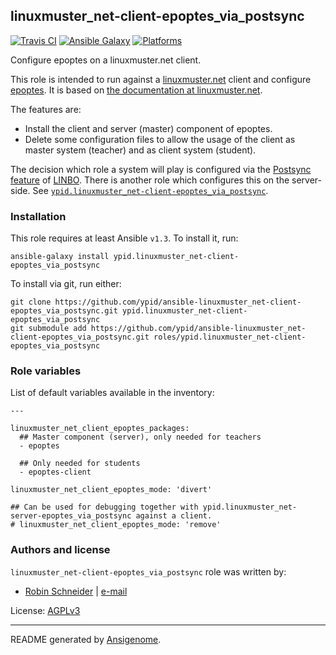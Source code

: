 ## linuxmuster_net-client-epoptes_via_postsync

[![Travis CI](http://img.shields.io/travis/ypid/ansible-linuxmuster_net-client-epoptes_via_postsync.svg?style=flat)](http://travis-ci.org/ypid/ansible-linuxmuster_net-client-epoptes_via_postsync)
[![Ansible Galaxy](http://img.shields.io/badge/galaxy-ypid.linuxmuster_net–client–epoptes_via_postsync-660198.svg?style=flat)](https://galaxy.ansible.com/list#/roles/4114)
[![Platforms](http://img.shields.io/badge/platforms-debian%20/%20linuxmint%20/%20ubuntu-lightgrey.svg?style=flat)](#)


Configure epoptes on a linuxmuster.net client.

This role is intended to run against a [linuxmuster.net](https://linuxmuster.net) client and configure [epoptes](http://www.epoptes.org/).
It is based on [the documentation at linuxmuster.net](http://www.linuxmuster.net/wiki/anwenderwiki:linuxclient:epoptes).

The features are:

* Install the client and server (master) component of epoptes.
* Delete some configuration files to allow the usage of the client as master system (teacher) and as client system (student).

The decision which role a system will play is configured via the [Postsync feature](http://www.linuxmuster.net/wiki/anwenderwiki:linbo:postsync_scripte:start) of [LINBO](https://de.wikipedia.org/wiki/LINBO).
There is another role which configures this on the server-side. See [`ypid.linuxmuster_net-client-epoptes_via_postsync`](https://galaxy.ansible.com/list#/roles/4113).

### Installation

This role requires at least Ansible `v1.3`. To install it, run:

    ansible-galaxy install ypid.linuxmuster_net-client-epoptes_via_postsync

To install via git, run either:

    git clone https://github.com/ypid/ansible-linuxmuster_net-client-epoptes_via_postsync.git ypid.linuxmuster_net-client-epoptes_via_postsync
    git submodule add https://github.com/ypid/ansible-linuxmuster_net-client-epoptes_via_postsync.git roles/ypid.linuxmuster_net-client-epoptes_via_postsync




### Role variables

List of default variables available in the inventory:

    ---
    
    linuxmuster_net_client_epoptes_packages:
      ## Master component (server), only needed for teachers
      - epoptes
    
      ## Only needed for students
      - epoptes-client
    
    linuxmuster_net_client_epoptes_mode: 'divert'
    
    ## Can be used for debugging together with ypid.linuxmuster_net-server-epoptes_via_postsync against a client.
    # linuxmuster_net_client_epoptes_mode: 'remove'




### Authors and license

`linuxmuster_net-client-epoptes_via_postsync` role was written by:

- [Robin Schneider](https://github.com/ypid) | [e-mail](mailto:ypid@riseup.net)

License: [AGPLv3](https://tldrlegal.com/license/gnu-affero-general-public-license-v3-%28agpl-3.0%29)

***

README generated by [Ansigenome](https://github.com/nickjj/ansigenome/).
